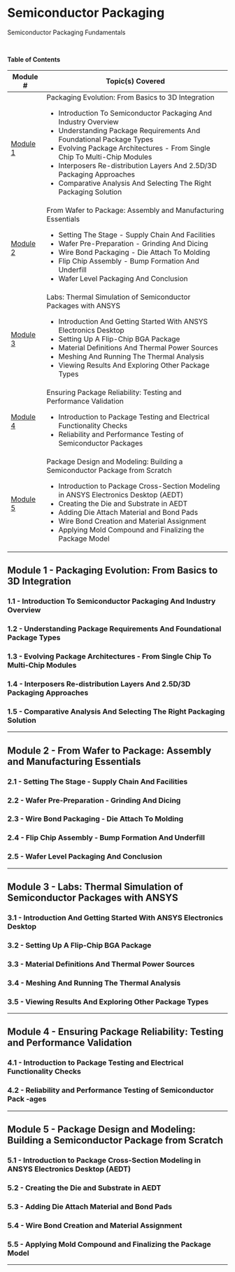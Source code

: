# Semiconductor Packaging
Semiconductor Packaging Fundamentals

<br/>

**Table of Contents**

 | Module # | Topic(s) Covered |
 |---|---|
 |[Module 1](#module-1---packaging-evolution-from-basics-to-3d-integration) | Packaging Evolution: From Basics to 3D Integration <ul> <li>Introduction To Semiconductor Packaging And Industry Overview</li> <li>Understanding Package Requirements And Foundational Package Types</li> <li>Evolving Package Architectures - From Single Chip To Multi-Chip Modules</li> <li>Interposers Re-distribution Layers And 2.5D/3D Packaging Approaches</li> <li>Comparative Analysis And Selecting The Right Packaging Solution</li> </ul> |
 |[Module 2](#module-2---from-wafer-to-package-assembly-and-manufacturing-essentials) | From Wafer to Package: Assembly and Manufacturing Essentials <ul> <li>Setting The Stage - Supply Chain And Facilities</li> <li>Wafer Pre-Preparation - Grinding And Dicing</li><li>Wire Bond Packaging - Die Attach To Molding</li> <li>Flip Chip Assembly - Bump Formation And Underfill</li> <li>Wafer Level Packaging And Conclusion</li> </ul> |
 |[Module 3](#module-3---labs-thermal-simulation-of-semiconductor-packages-with-ansys) | Labs: Thermal Simulation of Semiconductor Packages with ANSYS <ul> <li>Introduction And Getting Started With ANSYS Electronics Desktop</li> <li>Setting Up A Flip-Chip BGA Package</li> <li>Material Definitions And Thermal Power Sources</li> <li>Meshing And Running The Thermal Analysis</li> <li>Viewing Results And Exploring Other Package Types</li> </ul> |
 |[Module 4](#module-4---ensuring-package-reliability-testing-and-performance-validation) | Ensuring Package Reliability: Testing and Performance Validation <ul> <li>Introduction to Package Testing and Electrical Functionality Checks</li> <li>Reliability and Performance Testing of Semiconductor Packages</li> </ul> |
 |[Module 5](#module-5---package-design-and-modeling-building-a-semiconductor-package-from-scratch) | Package Design and Modeling: Building a Semiconductor Package from Scratch <ul> <li>Introduction to Package Cross-Section Modeling in ANSYS Electronics Desktop (AEDT)</li> <li>Creating the Die and Substrate in AEDT</li> <li>Adding Die Attach Material and Bond Pads</li> <li>Wire Bond Creation and Material Assignment</li> <li>Applying Mold Compound and Finalizing the Package Model</li> </ul> |


## Module 1 - Packaging Evolution: From Basics to 3D Integration
### 1.1 - Introduction To Semiconductor Packaging And Industry Overview
### 1.2 - Understanding Package Requirements And Foundational Package Types
### 1.3 - Evolving Package Architectures - From Single Chip To Multi-Chip Modules
### 1.4 - Interposers Re-distribution Layers And 2.5D/3D Packaging Approaches
### 1.5 - Comparative Analysis And Selecting The Right Packaging Solution

_________________________________________________________________________________________________________  

## Module 2 - From Wafer to Package: Assembly and Manufacturing Essentials
### 2.1 - Setting The Stage - Supply Chain And Facilities
### 2.2 - Wafer Pre-Preparation - Grinding And Dicing
### 2.3 - Wire Bond Packaging - Die Attach To Molding
### 2.4 - Flip Chip Assembly - Bump Formation And Underfill
### 2.5 - Wafer Level Packaging And Conclusion

_________________________________________________________________________________________________________  

## Module 3 - Labs: Thermal Simulation of Semiconductor Packages with ANSYS
### 3.1 - Introduction And Getting Started With ANSYS Electronics Desktop
### 3.2 - Setting Up A Flip-Chip BGA Package
### 3.3 - Material Definitions And Thermal Power Sources
### 3.4 - Meshing And Running The Thermal Analysis
### 3.5 - Viewing Results And Exploring Other Package Types
_________________________________________________________________________________________________________  

## Module 4 - Ensuring Package Reliability: Testing and Performance Validation
### 4.1 - Introduction to Package Testing and Electrical Functionality Checks
### 4.2 - Reliability and Performance Testing of Semiconductor Pack -ages

_________________________________________________________________________________________________________  

## Module 5 - Package Design and Modeling: Building a Semiconductor Package from Scratch
### 5.1 - Introduction to Package Cross-Section Modeling in ANSYS Electronics Desktop (AEDT)
### 5.2 - Creating the Die and Substrate in AEDT
### 5.3 - Adding Die Attach Material and Bond Pads
### 5.4 - Wire Bond Creation and Material Assignment
### 5.5 - Applying Mold Compound and Finalizing the Package Model

_________________________________________________________________________________________________________  